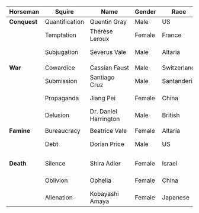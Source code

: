 | Horseman     | Squire         | Name                  | Gender | Race        | Occupation              | Appeared |
| ------------ | -------------- | --------------------- | ------ | ----------- | ----------------------- | -------- |
| **Conquest** | Quantification | Quentin Gray          | Male   | US          | Big Tech CTO            | True     |
|              | Temptation     | Thérèse Leroux        | Female | France      | Streaming Platform CVO  |          |
|              | Subjugation    | Severus Vale          | Male   | Altaria     | Head of Servizio (SIN)  | True     |
|              |                |                       |        |             |                         |          |
| **War**      | Cowardice      | Cassian Faust         | Male   | Switzerland | Financier               | True     |
|              | Submission     | Santiago Cruz         | Male   | Santanderia | Head of Black Ops (AIS) | True     |
|              | Propaganda     | Jiang Pei             | Female | China       | Troll Farm Mogul        |          |
|              | Delusion       | Dr. Daniel Harrington | Male   | British     | Writer/Professor        |          |
|              |                |                       |        |             |                         |          |
| **Famine**   | Bureaucracy    | Beatrice Vale         | Female | Altaria     | Insurance CEO           | True     |
|              | Debt           | Dorian Price          | Male   | US          | Vulture Capitalist      |          |
|              |                |                       |        |             |                         |          |
| **Death**    | Silence        | Shira Adler           | Female | Israel      | Private Intel CEO       | True     |
|              | Oblivion       | Ophelia               | Female | China       | Museum Curator          | True     |
|              | Alienation     | Kobayashi Amaya       | Female | Japanese    | VR Designer             |          |
